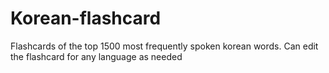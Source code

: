 # Korean-flashcard
Flashcards of the top 1500 most frequently spoken korean words. Can edit the flashcard for any language as needed
